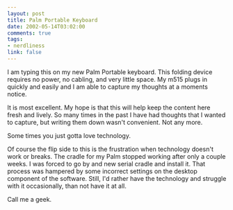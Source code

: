 ```yaml
--- 
layout: post
title: Palm Portable Keyboard
date: 2002-05-14T03:02:00
comments: true
tags:
- nerdliness
link: false
---
```

I am typing this on my new Palm Portable keyboard. This folding device requires no power, no cabling, and very little space. My m515 plugs in quickly and easily and I am able to capture my thoughts at a moments notice.

It is most excellent. My hope is that this will help keep the content here fresh and lively. So many times in the past I have had thoughts that I wanted to capture, but writing them down wasn't convenient. Not any more.

Some times you just gotta love technology.

Of course the flip side to this is the frustration when technology doesn't work or breaks. The cradle for my Palm stopped working after only a couple weeks. I was forced to go by and new serial cradle and install it. That process was hampered by some incorrect settings on the desktop component of the software. Still, I'd rather have the technology and struggle with it occasionally, than not have it at all.

Call me a geek.
